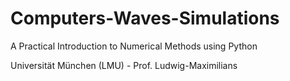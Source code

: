 # Computers-Waves-Simulations
A Practical Introduction to Numerical Methods using Python

Universität München (LMU) - Prof. Ludwig-Maximilians
